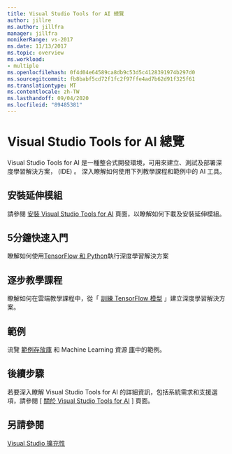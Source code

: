 ```yaml
---
title: Visual Studio Tools for AI 總覽
author: jillre
ms.author: jillfra
manager: jillfra
monikerRange: vs-2017
ms.date: 11/13/2017
ms.topic: overview
ms.workload:
- multiple
ms.openlocfilehash: 0f4d04e64589ca8db9c53d5c4128391974b297d0
ms.sourcegitcommit: fb8babf5cd72f1fc2f97ffe4ad7b62d91f325f61
ms.translationtype: MT
ms.contentlocale: zh-TW
ms.lasthandoff: 09/04/2020
ms.locfileid: "89485381"
---
```

# <a name="overview-of-visual-studio-tools-for-ai"></a>Visual Studio Tools for AI 總覽

Visual Studio Tools for AI 是一種整合式開發環境，可用來建立、測試及部署深度學習解決方案， (IDE) 。 深入瞭解如何使用下列教學課程和範例中的 AI 工具。

## <a name="install-the-extension"></a>安裝延伸模組

請參閱 [安裝 Visual Studio Tools for AI](installation.md) 頁面，以瞭解如何下載及安裝延伸模組。

## <a name="5-minute-quickstart"></a>5分鐘快速入門 

瞭解如何使用[TensorFlow 和 Python](tensorflow-local.md)執行深度學習解決方案

## <a name="step-by-step-tutorial"></a>逐步教學課程

瞭解如何在雲端教學課程中，從「 [訓練 TensorFlow 模型](tensorflow-vm.md) 」建立深度學習解決方案。

## <a name="samples"></a>範例

流覽 [範例存放庫](https://github.com/Microsoft/samples-for-ai) 和 Machine Learning 資源 [庫](https://gallery.cortanaintelligence.com/projects)中的範例。

## <a name="next-steps"></a>後續步驟

若要深入瞭解 Visual Studio Tools for AI 的詳細資訊，包括系統需求和支援選項，請參閱 [ [關於 Visual Studio Tools for AI](about-ai-tools.md) ] 頁面。

## <a name="see-also"></a>另請參閱
[Visual Studio 擴充性](../extensibility/index.yml?view=vs-2017)